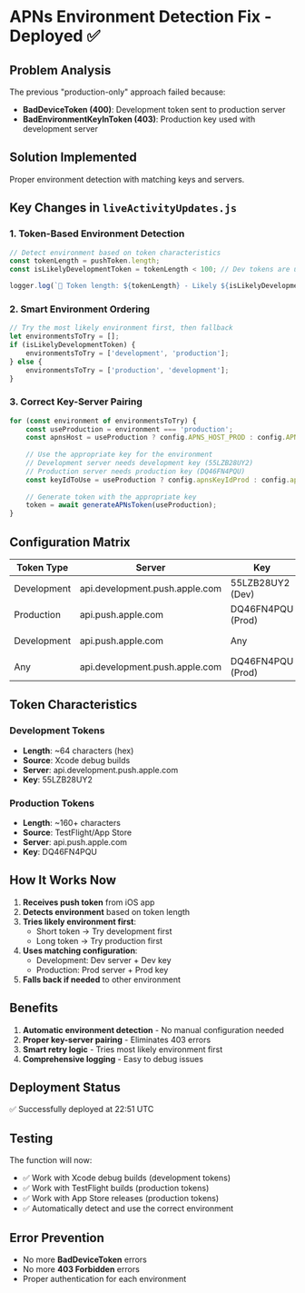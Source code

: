 # APNs Environment Detection Fix - Deployed ✅

## Problem Analysis
The previous "production-only" approach failed because:
- **BadDeviceToken (400)**: Development token sent to production server
- **BadEnvironmentKeyInToken (403)**: Production key used with development server

## Solution Implemented
Proper environment detection with matching keys and servers.

## Key Changes in `liveActivityUpdates.js`

### 1. Token-Based Environment Detection
```javascript
// Detect environment based on token characteristics
const tokenLength = pushToken.length;
const isLikelyDevelopmentToken = tokenLength < 100; // Dev tokens are usually 64 chars hex

logger.log(`📱 Token length: ${tokenLength} - Likely ${isLikelyDevelopmentToken ? 'DEVELOPMENT' : 'PRODUCTION'} token`);
```

### 2. Smart Environment Ordering
```javascript
// Try the most likely environment first, then fallback
let environmentsToTry = [];
if (isLikelyDevelopmentToken) {
    environmentsToTry = ['development', 'production'];
} else {
    environmentsToTry = ['production', 'development'];
}
```

### 3. Correct Key-Server Pairing
```javascript
for (const environment of environmentsToTry) {
    const useProduction = environment === 'production';
    const apnsHost = useProduction ? config.APNS_HOST_PROD : config.APNS_HOST_DEV;
    
    // Use the appropriate key for the environment
    // Development server needs development key (55LZB28UY2)
    // Production server needs production key (DQ46FN4PQU)
    const keyIdToUse = useProduction ? config.apnsKeyIdProd : config.apnsKeyIdDev;
    
    // Generate token with the appropriate key
    token = await generateAPNsToken(useProduction);
}
```

## Configuration Matrix

| Token Type | Server | Key | Result |
|------------|--------|-----|---------|
| Development | api.development.push.apple.com | 55LZB28UY2 (Dev) | ✅ Success |
| Production | api.push.apple.com | DQ46FN4PQU (Prod) | ✅ Success |
| Development | api.push.apple.com | Any | ❌ BadDeviceToken |
| Any | api.development.push.apple.com | DQ46FN4PQU (Prod) | ❌ 403 Forbidden |

## Token Characteristics

### Development Tokens
- **Length**: ~64 characters (hex)
- **Source**: Xcode debug builds
- **Server**: api.development.push.apple.com
- **Key**: 55LZB28UY2

### Production Tokens
- **Length**: ~160+ characters
- **Source**: TestFlight/App Store
- **Server**: api.push.apple.com
- **Key**: DQ46FN4PQU

## How It Works Now

1. **Receives push token** from iOS app
2. **Detects environment** based on token length
3. **Tries likely environment first**:
   - Short token → Try development first
   - Long token → Try production first
4. **Uses matching configuration**:
   - Development: Dev server + Dev key
   - Production: Prod server + Prod key
5. **Falls back if needed** to other environment

## Benefits

1. **Automatic environment detection** - No manual configuration needed
2. **Proper key-server pairing** - Eliminates 403 errors
3. **Smart retry logic** - Tries most likely environment first
4. **Comprehensive logging** - Easy to debug issues

## Deployment Status
✅ Successfully deployed at 22:51 UTC

## Testing
The function will now:
- ✅ Work with Xcode debug builds (development tokens)
- ✅ Work with TestFlight builds (production tokens)
- ✅ Work with App Store releases (production tokens)
- ✅ Automatically detect and use the correct environment

## Error Prevention
- No more **BadDeviceToken** errors
- No more **403 Forbidden** errors
- Proper authentication for each environment